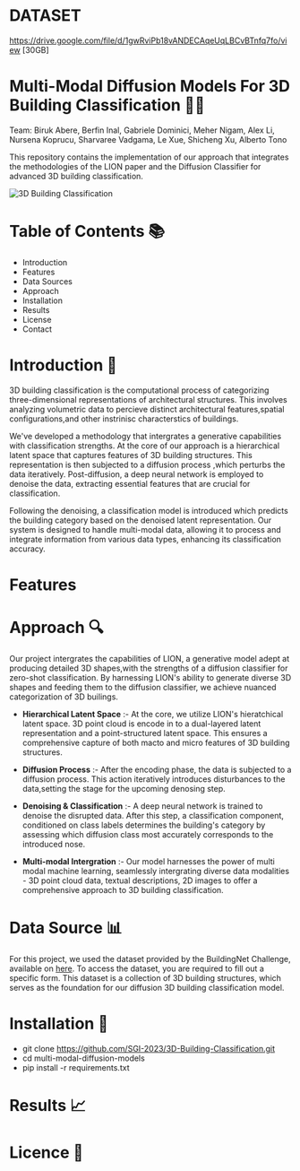# DATASET

https://drive.google.com/file/d/1gwRviPb18vANDECAqeUqLBCvBTnfq7fo/view [30GB] 


# Multi-Modal Diffusion Models For 3D Building Classification 🏢🌐

Team: Biruk Abere, Berfin Inal, Gabriele Dominici, Meher Nigam, Alex Li,  Nursena Koprucu, Sharvaree Vadgama, Le Xue, Shicheng Xu, Alberto Tono 

This repository contains the implementation of our approach that integrates the methodologies of the LION paper and the Diffusion Classifier for advanced 3D building classification. 

![3D Building Classification](https://github.com/SGI-2023/3D-Building-Classification/blob/main/3D%20Buildings.png)

# Table of Contents 📚

  * Introduction
  * Features
  * Data Sources
  * Approach
  * Installation
  * Results
  * License
  * Contact

# **Introduction** 🌟

3D building classification is the computational process of categorizing three-dimensional representations of architectural structures. This involves analyzing volumetric data to percieve distinct architectural features,spatial configurations,and other instrinisc characterstics of buildings. 

We've developed a methodology that intergrates a generative capabilities with classification strengths. At the core of our approach is a hierarchical latent space that captures features of 3D building structures. This representation is then subjected to a diffusion process ,which perturbs the data iteratively. Post-diffusion, a deep neural network is employed to denoise the data, extracting essential features that are crucial for classification.  

Following the denoising, a classification model is introduced which predicts the building category based on the denoised latent representation. Our system is designed to handle multi-modal data, allowing it to process and integrate information from various data types, enhancing its classification accuracy. 

# Features 


# Approach 🔍

Our project intergrates the capabilities of LION, a generative model adept at producing detailed 3D shapes,with the strengths of a diffusion classifier for zero-shot classification. By harnessing LION's ability to generate diverse 3D shapes and feeding them to the diffusion classifier, we achieve nuanced categorization of 3D builings. 

  * **Hierarchical Latent Space** :- At the core, we utilize LION's hieratchical latent space. 3D point cloud is encode in to a dual-layered latent representation and a point-structured latent space. This ensures a comprehensive capture of both macto and micro features of 3D building structures. 

  * **Diffusion Process** :- After the encoding phase, the data is subjected to a diffusion process. This action iteratively introduces disturbances to the data,setting the stage for the upcoming denosing step. 

  * **Denoising & Classification** :- A deep neural network is trained to denoise the disrupted data. After this step, a classification component, conditioned on class labels determines the building's category by assessing which diffusion class most accurately corresponds to the introduced nose. 

  * **Multi-modal Intergration** :- Our model harnesses the power of multi modal machine learning, seamlessly intergrating diverse data modalities - 3D point cloud data, textual descriptions, 2D images to offer a comprehensive approach to 3D building classification. 
  
# Data Source 📊

For this project, we used the dataset provided by the BuildingNet Challenge, available on [here](https://docs.google.com/forms/d/e/1FAIpQLSevg7fWWMYYMd1vaOdDloUX_55VOQK7PqS1DlniFV7_vuoI0w/viewform). To access the dataset, you are required to fill out a specific form. This dataset is a collection of 3D building structures, which serves as the foundation for our diffusion 3D building classification model. 


# Installation 🔧

  * git clone https://github.com/SGI-2023/3D-Building-Classification.git
  * cd multi-modal-diffusion-models
  * pip install -r requirements.txt

# Results  📈


# Licence 📜




